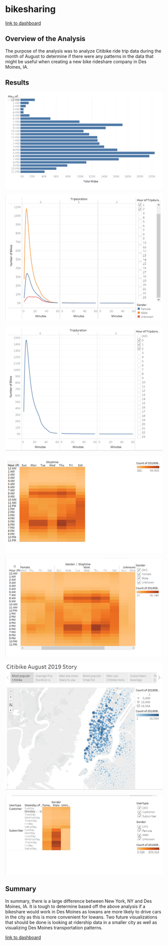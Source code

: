 # bikesharing

[link to dashboard](https://public.tableau.com/app/profile/matt.griswold/viz/201908-Citibike-Tripdata-Revised-MG/CitibikeAugust2019Story?publish=yes)

## Overview of the Analysis
The purpose of the analysis was to analyze Citibike ride trip data during the month of August to determine if there were any patterns in the data that might be useful when creating a new bike rideshare company in Des Moines, IA.

## Results
![alt text](https://github.com/griswld2/bikesharing/blob/main/images/August_Peak_Hours.PNG)

![alt text](https://github.com/griswld2/bikesharing/blob/main/images/Checkout%20Times%20by%20Gender.PNG)

![alt text](https://github.com/griswld2/bikesharing/blob/main/images/Checkout%20Times%20by%20User.PNG)

![alt text](https://github.com/griswld2/bikesharing/blob/main/images/Heatmap_1.PNG)

![alt text](https://github.com/griswld2/bikesharing/blob/main/images/Heatmap_2_Gender.PNG)

![alt text](https://github.com/griswld2/bikesharing/blob/main/images/Top_Starting_Locations.PNG)

![alt text](https://github.com/griswld2/bikesharing/blob/main/images/User_Trips_By_Weekday.PNG)
## Summary
In summary, there is a large difference between New York, NY and Des Moines, IA. It is tough to determine based off the above analysis if a bikeshare would work in Des Moines as Iowans are more likely to drive cars in the city as this is more convenient for Iowans. Two future visualizations that should be done is looking at ridership data in a smaller city as well as visualizing Des Moines transportation patterns.

[link to dashboard](https://public.tableau.com/app/profile/matt.griswold/viz/201908-Citibike-Tripdata-Revised-MG/CitibikeAugust2019Story?publish=yes)
